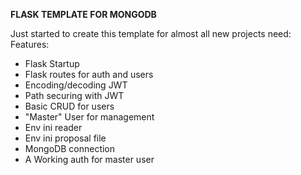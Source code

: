 <b>FLASK TEMPLATE FOR MONGODB</b>

<p>
    Just started to create this template for almost all new projects need:
        Features:
        <ul>
            <li>Flask Startup</li>
            <li>Flask routes for auth and users</li>
            <li>Encoding/decoding JWT</li>
            <li>Path securing with JWT</li>
            <li>Basic CRUD for users</li>
            <li>"Master" User for management</li>
            <li>Env ini reader</li>
            <li>Env ini proposal file</li>
            <li>MongoDB connection</li>
            <li>A Working auth for master user</li>
        </ul>
</p>